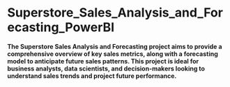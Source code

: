 # Superstore_Sales_Analysis_and_Forecasting_PowerBI
**The Superstore Sales Analysis and Forecasting project aims to provide a comprehensive overview of key sales metrics, along with a forecasting model to anticipate future sales patterns. This project is ideal for business analysts, data scientists, and decision-makers looking to understand sales trends and project future performance.**
